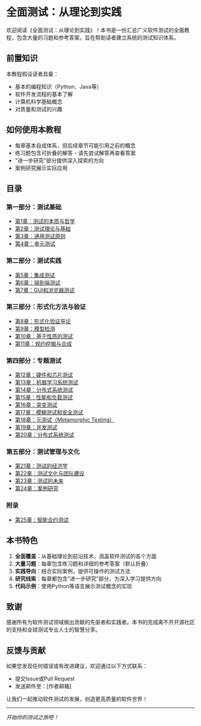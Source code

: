 # 全面测试：从理论到实践

欢迎阅读《全面测试：从理论到实践》！本书是一份汇总广义软件测试的全面教程，包含大量的习题和参考答案，旨在帮助读者建立系统的测试知识体系。

## 前置知识

本教程假设读者具备：
- 基本的编程知识（Python、Java等）
- 软件开发流程的基本了解
- 计算机科学基础概念
- 对质量和测试的兴趣

## 如何使用本教程

- 每章基本自成体系，但后续章节可能引用之前的概念
- 练习题包含可折叠的解答 - 请先尝试解答再查看答案
- "进一步研究"部分提供深入探索的方向
- 案例研究展示实际应用

## 目录

### 第一部分：测试基础

- [第1章：测试的本质与哲学](chapter1.md)
- [第2章：测试理论与基础](chapter2.md)
- [第3章：通用测试原则](chapter3.md)
- [第4章：单元测试](chapter4.md)

### 第二部分：测试实践

- [第5章：集成测试](chapter5.md)
- [第6章：端到端测试](chapter6.md)
- [第7章：GUI和浏览器测试](chapter7.md)

### 第三部分：形式化方法与验证

- [第8章：形式化验证导论](chapter8.md)
- [第9章：模型检测](chapter9.md)
- [第10章：基于性质的测试](chapter10.md)
- [第11章：规约挖掘与合成](chapter11.md)

### 第四部分：专题测试

- [第12章：硬件和芯片测试](chapter12.md)
- [第13章：机器学习系统测试](chapter13.md)
- [第14章：分布式系统测试](chapter14.md)
- [第15章：性能和负载测试](chapter15.md)
- [第16章：突变测试](chapter16.md)
- [第17章：模糊测试和安全测试](chapter17.md)
- [第18章：元测试（Metamorphic Testing）](chapter18.md)
- [第19章：并发测试](chapter19.md)
- [第20章：分布式系统测试](chapter20.md)

### 第五部分：测试管理与文化

- [第21章：测试的经济学](chapter21.md)
- [第22章：测试文化与团队建设](chapter22.md)
- [第23章：测试的未来](chapter23.md)
- [第24章：案例研究](chapter24.md)

### 附录

- [第25章：智能合约测试](chapter25.md)

## 本书特色

1. **全面覆盖**：从基础理论到前沿技术，涵盖软件测试的各个方面
2. **大量习题**：每章包含练习题和详细的参考答案（默认折叠）
3. **实践导向**：结合实际案例，提供可操作的测试方法
4. **研究线索**：每章都包含"进一步研究"部分，为深入学习提供方向
5. **代码示例**：使用Python等语言展示测试概念的实现

## 致谢

感谢所有为软件测试领域做出贡献的先驱者和实践者。本书的完成离不开开源社区的支持和全球测试专业人士的智慧分享。

## 反馈与贡献

如果您发现任何错误或有改进建议，欢迎通过以下方式联系：
- 提交Issue或Pull Request
- 发送邮件至：[作者邮箱]

让我们一起推动软件测试的发展，创造更高质量的软件世界！

---

*开始你的测试之旅吧！*